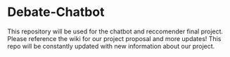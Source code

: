 # Debate-Chatbot

This repository will be used for the chatbot and reccomender final project. Please reference the wiki for our project proposal and more updates! This repo will be constantly updated with new information about our project. 
